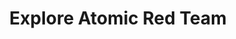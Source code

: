 ---
title: Explore Atomic Red Team
description: Atomic Red Team™ is library of tests mapped to the MITRE ATT&CK framework. Security teams can use Atomic Red Team to quickly, portably, and reproducibly test their environments.
url: https://atomicredteam.io/atomics/
image:
    # url: '/assets/images/cafe.png'
    # alt: 'Cafe'
tags: ['advisory', 'threat']
pubDate: 2023-11-09
draft: false
---